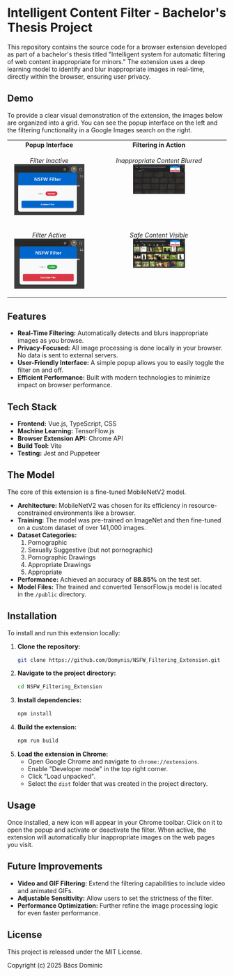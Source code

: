 # Intelligent Content Filter - Bachelor's Thesis Project

This repository contains the source code for a browser extension developed as part of a bachelor's thesis titled "Intelligent system for automatic filtering of web content inappropriate for minors." The extension uses a deep learning model to identify and blur inappropriate images in real-time, directly within the browser, ensuring user privacy.

## Demo

To provide a clear visual demonstration of the extension, the images below are organized into a grid. You can see the popup interface on the left and the filtering functionality in a Google Images search on the right.

<table width="100%">
 <tr>
    <td align="center"><strong>Popup Interface</strong></td>
    <td align="center"><strong>Filtering in Action</strong></td>
 </tr>
 <tr>
    <td valign="top">
      <p align="center">
        <em>Filter Inactive</em><br>
        <img src="Images/fig_popup_inactive.png" alt="Inactive State" width="90%">
      </p>
    </td>
    <td valign="top">
      <p align="center">
        <em>Inappropriate Content Blurred</em><br>
        <img src="Images/fig_nsfw_view.png" alt="Filtering Inappropriate Content" width="40%">
      </p>
    </td>
  </tr>
  <tr>
    <td valign="top">
        <p align="center">
          <em>Filter Active</em><br>
          <img src="Images/fig_popup_active.png" alt="Active State" width="90%">
        </p>
    </td>
    <td valign="top">
      <p align="center">
        <em>Safe Content Visible</em><br>
        <img src="Images/fig_sfw_view.png" alt="Viewing Safe Content" width="40%">
      </p>
    </td>
  </tr>
</table>

## Features

*   **Real-Time Filtering:** Automatically detects and blurs inappropriate images as you browse.
*   **Privacy-Focused:** All image processing is done locally in your browser. No data is sent to external servers.
*   **User-Friendly Interface:** A simple popup allows you to easily toggle the filter on and off.
*   **Efficient Performance:** Built with modern technologies to minimize impact on browser performance.

## Tech Stack

*   **Frontend:** Vue.js, TypeScript, CSS
*   **Machine Learning:** TensorFlow.js
*   **Browser Extension API:** Chrome API
*   **Build Tool:** Vite
*   **Testing:** Jest and Puppeteer

## The Model

The core of this extension is a fine-tuned MobileNetV2 model.

*   **Architecture:** MobileNetV2 was chosen for its efficiency in resource-constrained environments like a browser.
*   **Training:** The model was pre-trained on ImageNet and then fine-tuned on a custom dataset of over 141,000 images.
*   **Dataset Categories:**
    1.  Pornographic
    2.  Sexually Suggestive (but not pornographic)
    3.  Pornographic Drawings
    4.  Appropriate Drawings
    5.  Appropriate
*   **Performance:** Achieved an accuracy of **88.85%** on the test set.
*   **Model Files:** The trained and converted TensorFlow.js model is located in the `/public` directory.

## Installation

To install and run this extension locally:

1.  **Clone the repository:**
    ```bash
    git clone https://github.com/Domynis/NSFW_Filtering_Extension.git
    ```
2.  **Navigate to the project directory:**
    ```bash
    cd NSFW_Filtering_Extension
    ```
3.  **Install dependencies:**
    ```bash
    npm install
    ```
4.  **Build the extension:**
    ```bash
    npm run build
    ```
5.  **Load the extension in Chrome:**
    *   Open Google Chrome and navigate to `chrome://extensions`.
    *   Enable "Developer mode" in the top right corner.
    *   Click "Load unpacked".
    *   Select the `dist` folder that was created in the project directory.

## Usage

Once installed, a new icon will appear in your Chrome toolbar. Click on it to open the popup and activate or deactivate the filter. When active, the extension will automatically blur inappropriate images on the web pages you visit.

## Future Improvements

*   **Video and GIF Filtering:** Extend the filtering capabilities to include video and animated GIFs.
*   **Adjustable Sensitivity:** Allow users to set the strictness of the filter.
*   **Performance Optimization:** Further refine the image processing logic for even faster performance.

## License

This project is released under the MIT License.

Copyright (c) 2025 Bács Dominic
